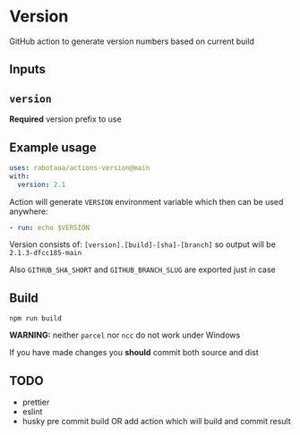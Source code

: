 # Version

GitHub action to generate version numbers based on current build

## Inputs

## `version`

**Required** version prefix to use

## Example usage

```yml
uses: rabotaua/actions-version@main
with:
  version: 2.1
```

Action will generate `VERSION` environment variable which then can be used anywhere:

```yml
- run: echo $VERSION
```

Version consists of: `[version].[build]-[sha]-[branch]` so output will be `2.1.3-dfcc185-main`

Also `GITHUB_SHA_SHORT` and `GITHUB_BRANCH_SLUG` are exported just in case

## Build

`npm run build`

**WARNING:** neither `parcel` nor `ncc` do not work under Windows

If you have made changes you **should** commit both source and dist

## TODO

- prettier
- eslint
- husky pre commit build OR add action which will build and commit result
